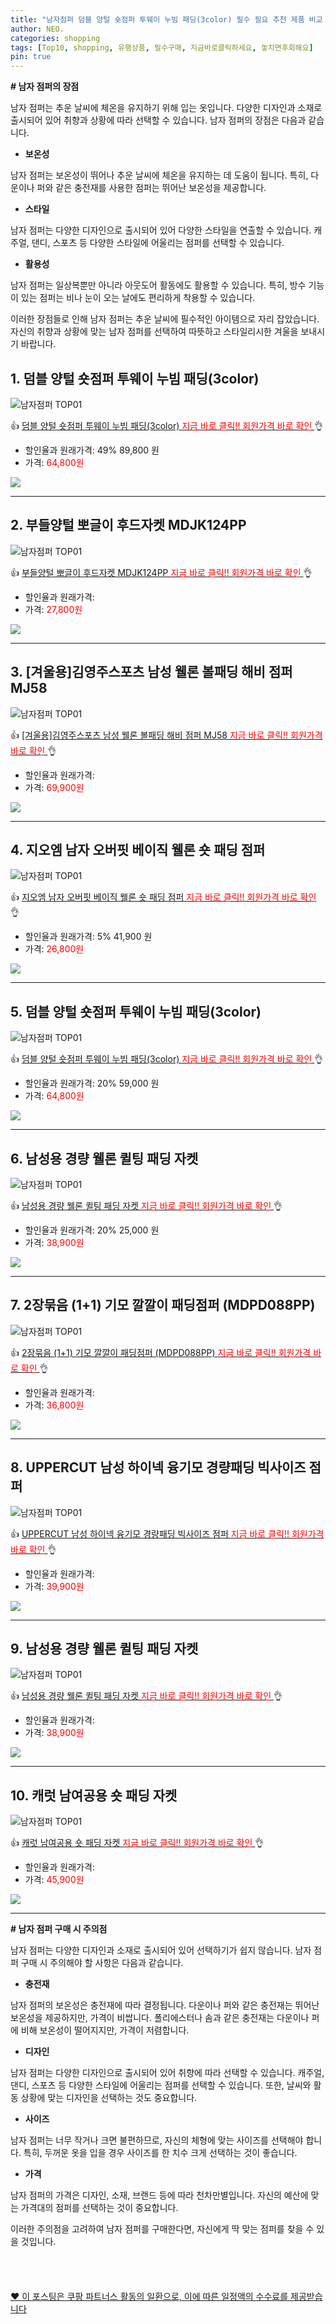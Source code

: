 ```yaml
---
title: "남자점퍼 덤블 양털 숏점퍼 투웨이 누빔 패딩(3color) 필수 필요 추천 제품 비교 최저 가격 비교 장점 구매 후기 구매평"
author: NEO.
categories: shopping
tags: [Top10, shopping, 유행상품, 필수구매, 지금바로클릭하세요, 놓치면후회해요]
pin: true
---
```

**# 남자 점퍼의 장점**

남자 점퍼는 추운 날씨에 체온을 유지하기 위해 입는 옷입니다. 다양한 디자인과 소재로 출시되어 있어 취향과 상황에 따라 선택할 수 있습니다. 남자 점퍼의 장점은 다음과 같습니다.

* **보온성**

남자 점퍼는 보온성이 뛰어나 추운 날씨에 체온을 유지하는 데 도움이 됩니다. 특히, 다운이나 퍼와 같은 충전재를 사용한 점퍼는 뛰어난 보온성을 제공합니다.

* **스타일**

남자 점퍼는 다양한 디자인으로 출시되어 있어 다양한 스타일을 연출할 수 있습니다. 캐주얼, 댄디, 스포츠 등 다양한 스타일에 어울리는 점퍼를 선택할 수 있습니다.

* **활용성**

남자 점퍼는 일상복뿐만 아니라 아웃도어 활동에도 활용할 수 있습니다. 특히, 방수 기능이 있는 점퍼는 비나 눈이 오는 날에도 편리하게 착용할 수 있습니다.

이러한 장점들로 인해 남자 점퍼는 추운 날씨에 필수적인 아이템으로 자리 잡았습니다. 자신의 취향과 상황에 맞는 남자 점퍼를 선택하여 따뜻하고 스타일리시한 겨울을 보내시기 바랍니다.

   

## 1. 덤블 양털 숏점퍼 투웨이 누빔 패딩(3color)

![남자점퍼 TOP01](https://thumbnail9.coupangcdn.com/thumbnails/remote/490x490ex/image/vendor_inventory/d6b2/64459176429c52e552948006202e87cbe975f9d4a0c8c3ebd56bb2ee3eef.jpg)


👍 [덤블 양털 숏점퍼 투웨이 누빔 패딩(3color) <font color=red> 지금 바로 클릭!! 회원가격 바로 확인 </font> ](https://link.coupang.com/re/AFFSDP?lptag=AF3617701&subid=GithubCoopas&pageKey=7637214482&traceid=V0-153&itemId=20282685639&vendorItemId=87490651604) 👌 


- 할인율과 원래가격: 49%  89,800   원
- 가격: <span style='color:red'>64,800원</span>

[![](/discount_price.png)](https://link.coupang.com/re/AFFSDP?lptag=AF3617701&subid=GithubCoopas&pageKey=7637214482&traceid=V0-153&itemId=20282685639&vendorItemId=87490651604)

---


   

## 2. 부들양털 뽀글이 후드자켓 MDJK124PP

![남자점퍼 TOP01](https://thumbnail9.coupangcdn.com/thumbnails/remote/490x490ex/image/vendor_inventory/79fe/6cbdf3fcd44c7017744cfbfb928ae30053ef0004e42dbe19b053635517fc.jpg)


👍 [부들양털 뽀글이 후드자켓 MDJK124PP <font color=red> 지금 바로 클릭!! 회원가격 바로 확인 </font> ](https://link.coupang.com/re/AFFSDP?lptag=AF3617701&subid=GithubCoopas&pageKey=7154569388&traceid=V0-153&itemId=16203758120&vendorItemId=85263880661) 👌 


- 할인율과 원래가격: 
- 가격: <span style='color:red'>27,800원</span>

[![](/discount_price.png)](https://link.coupang.com/re/AFFSDP?lptag=AF3617701&subid=GithubCoopas&pageKey=7154569388&traceid=V0-153&itemId=16203758120&vendorItemId=85263880661)

---


   

## 3. [겨울용]김영주스포츠 남성 웰론 볼패딩 해비 점퍼 MJ58

![남자점퍼 TOP01](https://thumbnail10.coupangcdn.com/thumbnails/remote/490x490ex/image/vendor_inventory/55e4/3b485737fce01fce336db3aa38ceb080bb294acda65c248c6a41ac3c6f0d.jpg)


👍 [[겨울용]김영주스포츠 남성 웰론 볼패딩 해비 점퍼 MJ58 <font color=red> 지금 바로 클릭!! 회원가격 바로 확인 </font> ](https://link.coupang.com/re/AFFSDP?lptag=AF3617701&subid=GithubCoopas&pageKey=6887492144&traceid=V0-153&itemId=16524754016&vendorItemId=87187656785) 👌 


- 할인율과 원래가격: 
- 가격: <span style='color:red'>69,900원</span>

[![](/discount_price.png)](https://link.coupang.com/re/AFFSDP?lptag=AF3617701&subid=GithubCoopas&pageKey=6887492144&traceid=V0-153&itemId=16524754016&vendorItemId=87187656785)

---


   

## 4. 지오엠 남자 오버핏 베이직 웰론 숏 패딩 점퍼

![남자점퍼 TOP01](https://thumbnail7.coupangcdn.com/thumbnails/remote/490x490ex/image/vendor_inventory/7c6f/dc32900dd278a78da20343db14da2e691445bfcf29583b993617b363c8ca.jpg)


👍 [지오엠 남자 오버핏 베이직 웰론 숏 패딩 점퍼 <font color=red> 지금 바로 클릭!! 회원가격 바로 확인 </font> ](https://link.coupang.com/re/AFFSDP?lptag=AF3617701&subid=GithubCoopas&pageKey=7723193897&traceid=V0-153&itemId=20733096627&vendorItemId=87803251661) 👌 


- 할인율과 원래가격: 5%  41,900   원
- 가격: <span style='color:red'>26,800원</span>

[![](/discount_price.png)](https://link.coupang.com/re/AFFSDP?lptag=AF3617701&subid=GithubCoopas&pageKey=7723193897&traceid=V0-153&itemId=20733096627&vendorItemId=87803251661)

---


   

## 5. 덤블 양털 숏점퍼 투웨이 누빔 패딩(3color)

![남자점퍼 TOP01](https://thumbnail8.coupangcdn.com/thumbnails/remote/490x490ex/image/vendor_inventory/081b/83b78bb8fbb17c9cdbf0b533710168d212af5d672d9b406f0abe927c88a2.jpg)


👍 [덤블 양털 숏점퍼 투웨이 누빔 패딩(3color) <font color=red> 지금 바로 클릭!! 회원가격 바로 확인 </font> ](https://link.coupang.com/re/AFFSDP?lptag=AF3617701&subid=GithubCoopas&pageKey=7637214482&traceid=V0-153&itemId=20282685636&vendorItemId=87490651626) 👌 


- 할인율과 원래가격: 20%  59,000   원
- 가격: <span style='color:red'>64,800원</span>

[![](/discount_price.png)](https://link.coupang.com/re/AFFSDP?lptag=AF3617701&subid=GithubCoopas&pageKey=7637214482&traceid=V0-153&itemId=20282685636&vendorItemId=87490651626)

---


   

## 6. 남성용 경량 웰론 퀼팅 패딩 자켓

![남자점퍼 TOP01](https://thumbnail8.coupangcdn.com/thumbnails/remote/490x490ex/image/vendor_inventory/3acf/1399899abb9d9b6a32cd5d3aa24806bd9211f2e7e08ccd3c4c00ef4b193a.jpg)


👍 [남성용 경량 웰론 퀼팅 패딩 자켓 <font color=red> 지금 바로 클릭!! 회원가격 바로 확인 </font> ](https://link.coupang.com/re/AFFSDP?lptag=AF3617701&subid=GithubCoopas&pageKey=7634511941&traceid=V0-153&itemId=20270012089&vendorItemId=87487822904) 👌 


- 할인율과 원래가격: 20%  25,000   원
- 가격: <span style='color:red'>38,900원</span>

[![](/discount_price.png)](https://link.coupang.com/re/AFFSDP?lptag=AF3617701&subid=GithubCoopas&pageKey=7634511941&traceid=V0-153&itemId=20270012089&vendorItemId=87487822904)

---


   

## 7. 2장묶음 (1+1) 기모 깔깔이 패딩점퍼 (MDPD088PP)

![남자점퍼 TOP01](https://thumbnail6.coupangcdn.com/thumbnails/remote/490x490ex/image/vendor_inventory/4f97/3d749dfb20135455d2d6c6af808434325d0056540a5365bf095750653e3f.jpg)


👍 [2장묶음 (1+1) 기모 깔깔이 패딩점퍼 (MDPD088PP) <font color=red> 지금 바로 클릭!! 회원가격 바로 확인 </font> ](https://link.coupang.com/re/AFFSDP?lptag=AF3617701&subid=GithubCoopas&pageKey=6868553644&traceid=V0-153&itemId=16423432338&vendorItemId=87150043435) 👌 


- 할인율과 원래가격: 
- 가격: <span style='color:red'>36,800원</span>

[![](/discount_price.png)](https://link.coupang.com/re/AFFSDP?lptag=AF3617701&subid=GithubCoopas&pageKey=6868553644&traceid=V0-153&itemId=16423432338&vendorItemId=87150043435)

---


   

## 8. UPPERCUT 남성 하이넥 융기모 경량패딩 빅사이즈 점퍼

![남자점퍼 TOP01](https://thumbnail10.coupangcdn.com/thumbnails/remote/490x490ex/image/vendor_inventory/b471/db089039bf86e2b9ab21af2a73f599635d82730588dc68b93e0b6c401af8.jpg)


👍 [UPPERCUT 남성 하이넥 융기모 경량패딩 빅사이즈 점퍼 <font color=red> 지금 바로 클릭!! 회원가격 바로 확인 </font> ](https://link.coupang.com/re/AFFSDP?lptag=AF3617701&subid=GithubCoopas&pageKey=7665163903&traceid=V0-153&itemId=20431727746&vendorItemId=87416810425) 👌 


- 할인율과 원래가격: 
- 가격: <span style='color:red'>39,900원</span>

[![](/discount_price.png)](https://link.coupang.com/re/AFFSDP?lptag=AF3617701&subid=GithubCoopas&pageKey=7665163903&traceid=V0-153&itemId=20431727746&vendorItemId=87416810425)

---


   

## 9. 남성용 경량 웰론 퀼팅 패딩 자켓

![남자점퍼 TOP01](https://thumbnail8.coupangcdn.com/thumbnails/remote/490x490ex/image/vendor_inventory/68ca/8a8bd4b0a429e0dffed63de7cb13704348598a8b484c95931d661ea8272f.jpg)


👍 [남성용 경량 웰론 퀼팅 패딩 자켓 <font color=red> 지금 바로 클릭!! 회원가격 바로 확인 </font> ](https://link.coupang.com/re/AFFSDP?lptag=AF3617701&subid=GithubCoopas&pageKey=7634511941&traceid=V0-153&itemId=20270012093&vendorItemId=87487822829) 👌 


- 할인율과 원래가격: 
- 가격: <span style='color:red'>38,900원</span>

[![](/discount_price.png)](https://link.coupang.com/re/AFFSDP?lptag=AF3617701&subid=GithubCoopas&pageKey=7634511941&traceid=V0-153&itemId=20270012093&vendorItemId=87487822829)

---


   

## 10. 캐럿 남여공용 숏 패딩 자켓

![남자점퍼 TOP01](https://thumbnail9.coupangcdn.com/thumbnails/remote/490x490ex/image/retail/images/2451828237601241-15aeb5c7-8b1a-44c2-b23d-6820e74bd6b0.jpg)


👍 [캐럿 남여공용 숏 패딩 자켓 <font color=red> 지금 바로 클릭!! 회원가격 바로 확인 </font> ](https://link.coupang.com/re/AFFSDP?lptag=AF3617701&subid=GithubCoopas&pageKey=2111547192&traceid=V0-153&itemId=15155138129&vendorItemId=82376607435) 👌 


- 할인율과 원래가격: 
- 가격: <span style='color:red'>45,900원</span>

[![](/discount_price.png)](https://link.coupang.com/re/AFFSDP?lptag=AF3617701&subid=GithubCoopas&pageKey=2111547192&traceid=V0-153&itemId=15155138129&vendorItemId=82376607435)

---
**# 남자 점퍼 구매 시 주의점**

남자 점퍼는 다양한 디자인과 소재로 출시되어 있어 선택하기가 쉽지 않습니다. 남자 점퍼 구매 시 주의해야 할 사항은 다음과 같습니다.

* **충전재**

남자 점퍼의 보온성은 충전재에 따라 결정됩니다. 다운이나 퍼와 같은 충전재는 뛰어난 보온성을 제공하지만, 가격이 비쌉니다. 폴리에스터나 솜과 같은 충전재는 다운이나 퍼에 비해 보온성이 떨어지지만, 가격이 저렴합니다.

* **디자인**

남자 점퍼는 다양한 디자인으로 출시되어 있어 취향에 따라 선택할 수 있습니다. 캐주얼, 댄디, 스포츠 등 다양한 스타일에 어울리는 점퍼를 선택할 수 있습니다. 또한, 날씨와 활동 상황에 맞는 디자인을 선택하는 것도 중요합니다.

* **사이즈**

남자 점퍼는 너무 작거나 크면 불편하므로, 자신의 체형에 맞는 사이즈를 선택해야 합니다. 특히, 두꺼운 옷을 입을 경우 사이즈를 한 치수 크게 선택하는 것이 좋습니다.

* **가격**

남자 점퍼의 가격은 디자인, 소재, 브랜드 등에 따라 천차만별입니다. 자신의 예산에 맞는 가격대의 점퍼를 선택하는 것이 중요합니다.

이러한 주의점을 고려하여 남자 점퍼를 구매한다면, 자신에게 딱 맞는 점퍼를 찾을 수 있을 것입니다.<br><br><br><br><br> [ ❤  이 포스팅은 쿠팡 파트너스 활동의 일환으로, 이에 따른 일정액의 수수료를 제공받습니다](https://link.coupang.com/a/bcEFyh)